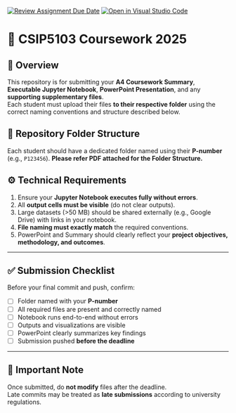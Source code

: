 [![Review Assignment Due Date](https://classroom.github.com/assets/deadline-readme-button-22041afd0340ce965d47ae6ef1cefeee28c7c493a6346c4f15d667ab976d596c.svg)](https://classroom.github.com/a/SSSrgEle)
[![Open in Visual Studio Code](https://classroom.github.com/assets/open-in-vscode-2e0aaae1b6195c2367325f4f02e2d04e9abb55f0b24a779b69b11b9e10269abc.svg)](https://classroom.github.com/online_ide?assignment_repo_id=21063909&assignment_repo_type=AssignmentRepo)
# 🧠 CSIP5103 Coursework 2025

## 📘 Overview
This repository is for submitting your **A4 Coursework Summary**, **Executable Jupyter Notebook**, **PowerPoint Presentation**, and any **supporting supplementary files**.  
Each student must upload their files **to their respective folder** using the correct naming conventions and structure described below.

## 📂 Repository Folder Structure
Each student should have a dedicated folder named using their **P-number** (e.g., `P123456`). **Please refer PDF attached for the Folder Structure.**

## ⚙️ Technical Requirements

1. Ensure your **Jupyter Notebook executes fully without errors**.  
2. All **output cells must be visible** (do not clear outputs).  
3. Large datasets (>50 MB) should be shared externally (e.g., Google Drive) with links in your notebook.  
4. **File naming must exactly match** the required conventions.  
5. PowerPoint and Summary should clearly reflect your **project objectives, methodology, and outcomes**.

---

## ✅ Submission Checklist

Before your final commit and push, confirm:

- [ ] Folder named with your **P-number**  
- [ ] All required files are present and correctly named  
- [ ] Notebook runs end-to-end without errors  
- [ ] Outputs and visualizations are visible  
- [ ] PowerPoint clearly summarizes key findings  
- [ ] Submission pushed **before the deadline**

---

## 📅 Important Note
Once submitted, do **not modify** files after the deadline.  
Late commits may be treated as **late submissions** according to university regulations.
